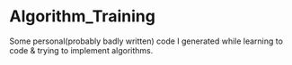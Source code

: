 # Algorithm_Training
Some personal(probably badly written) code I generated while learning to code &amp; trying to implement algorithms.
